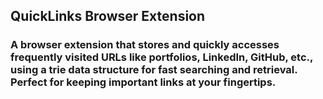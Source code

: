## QuickLinks Browser Extension

### A browser extension that stores and quickly accesses frequently visited URLs like portfolios, LinkedIn, GitHub, etc., using a trie data structure for fast searching and retrieval. Perfect for keeping important links at your fingertips.